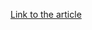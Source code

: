 [Link to the article](https://cybersecurity.att.com/blogs/labs-research/new-sophisticated-rat-in-town-fatalrat-analysis)
